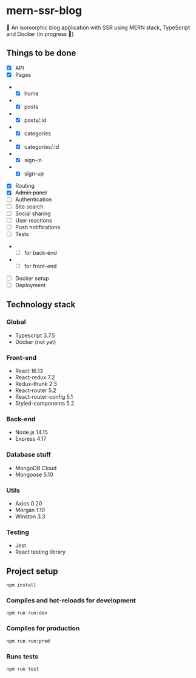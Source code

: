 # mern-ssr-blog
📰 An isomorphic blog application with SSR using MERN stack, TypeScript and Docker (in progress 🚧)

## Things to be done
- [x] API
- [x] Pages
- - [x] home 
- - [x] posts
- - [x] posts/:id 
- - [x] categories
- - [x] categories/:id
- - [x] sign-in
- - [x] sign-up
- [x] Routing
- [x] ~~Admin panel~~
- [ ] Authentication
- [ ] Site search
- [ ] Social sharing
- [ ] User reactions
- [ ] Push notifications
- [ ] Tests
- - [ ] for back-end
- - [ ] for front-end
- [ ] Docker setup
- [ ] Deployment

## Technology stack

### Global
- Typescript 3.7.5
- Docker (not yet)

### Front-end
- React 16.13
- React-redux 7.2
- Redux-thunk 2.3
- React-router 5.2
- React-router-config 5.1
- Styled-components 5.2

### Back-end
- Node.js 14.15
- Express 4.17

### Database stuff
- MongoDB Cloud
- Mongoose 5.10

### Utils
- Axios 0.20
- Morgan 1.10
- Winston 3.3

### Testing
- Jest
- React testing library

## Project setup
```
npm install
```

### Compiles and hot-reloads for development
```
npm run run:dev
```

### Compiles for production
```
npm run run:prod
```

### Runs tests
```
npm run test
```
